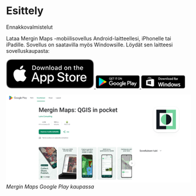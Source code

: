 # Esittely

Ennakkovalmistelut

Lataa Mergin Maps -mobiilisovellus Android-laitteellesi, iPhonelle tai iPadille. Sovellus on saatavilla myös Windowsille. Löydät sen laitteesi sovelluskaupasta:

<a href="https://apps.apple.com/us/app/input/id1478603559?ls=1" target="_blank" rel="noopener noreferrer"> <img src="img/app_store_badge_black.svg" alt="Download on the App Store"/> </a><a href="https://play.google.com/store/apps/details?id=uk.co.lutraconsulting" target="_blank" rel="noopener noreferrer"> <img src="img/google-play-badge.png" alt="Get it on Google Play" width="120"/> </a><a href="https://github.com/MerginMaps/mobile/releases/latest" target="_blank" rel="noopener noreferrer"> <img src="img/app_download_windows.png" alt="Available on Windows" width="120"/> </a>

![](img/mergin_maps_play-store.png) *Mergin Maps Google Play kaupassa*
